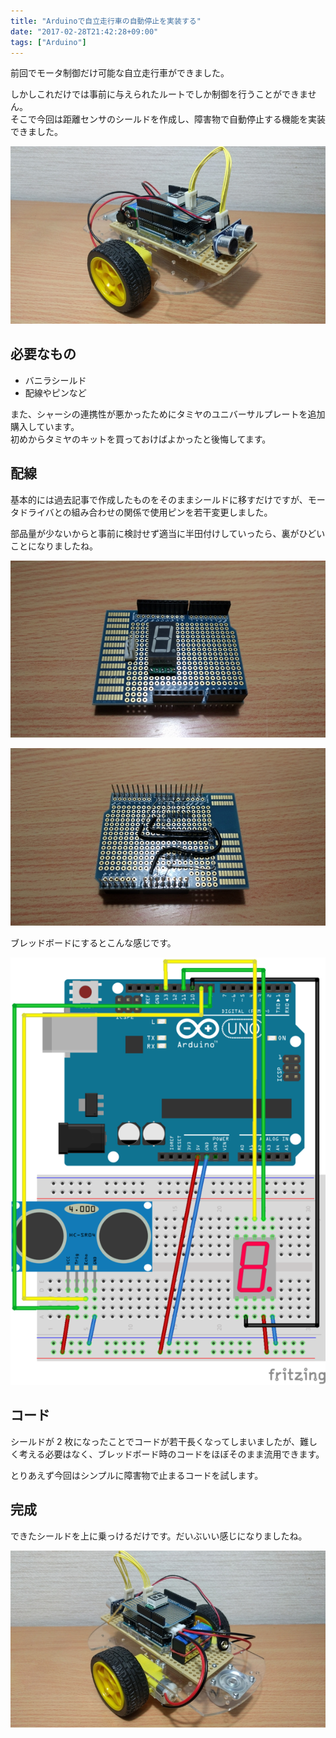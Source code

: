 ```yaml
---
title: "Arduinoで自立走行車の自動停止を実装する"
date: "2017-02-28T21:42:28+09:00"
tags: ["Arduino"]
---
```


前回でモータ制御だけ可能な自立走行車ができました。

しかしこれだけでは事前に与えられたルートでしか制御を行うことができません。  
そこで今回は距離センサのシールドを作成し、障害物で自動停止する機能を実装できました。

![](20170225212247.jpeg)

## 必要なもの

- バニラシールド
- 配線やピンなど

また、シャーシの連携性が悪かったためにタミヤのユニバーサルプレートを追加購入しています。  
初めからタミヤのキットを買っておけばよかったと後悔してます。

## 配線

基本的には過去記事で作成したものをそのままシールドに移すだけですが、モータドライバとの組み合わせの関係で使用ピンを若干変更しました。

部品量が少ないからと事前に検討せず適当に半田付けしていったら、裏がひどいことになりましたね。

![](20170225212249.jpeg)

![](20170225212250.jpeg)

ブレッドボードにするとこんな感じです。

![](20170228211524.png)

## コード

シールドが 2 枚になったことでコードが若干長くなってしまいましたが、難しく考える必要はなく、ブレッドボード時のコードをほぼそのまま流用できます。

とりあえず今回はシンプルに障害物で止まるコードを試します。

## 完成

できたシールドを上に乗っけるだけです。だいぶいい感じになりましたね。

![](20170225212248.jpeg)
